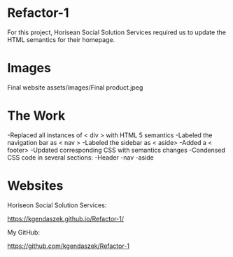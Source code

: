# Refactor-1
For this project, Horisean Social Solution Services required us to update the HTML semantics for their homepage.

# Images 
Final website
assets/images/Final product.jpeg

# The Work
-Replaced all instances of < div > with HTML 5 semantics
-Labeled the navigation bar as < nav >
-Labeled the sidebar as < aside>
-Added a < footer>
-Updated corresponding CSS with semantics changes
-Condensed CSS code in several sections:
    -Header
    -nav
    -aside

# Websites
Horiseon Social Solution Services:

https://kgendaszek.github.io/Refactor-1/

My GitHub:

https://github.com/kgendaszek/Refactor-1
